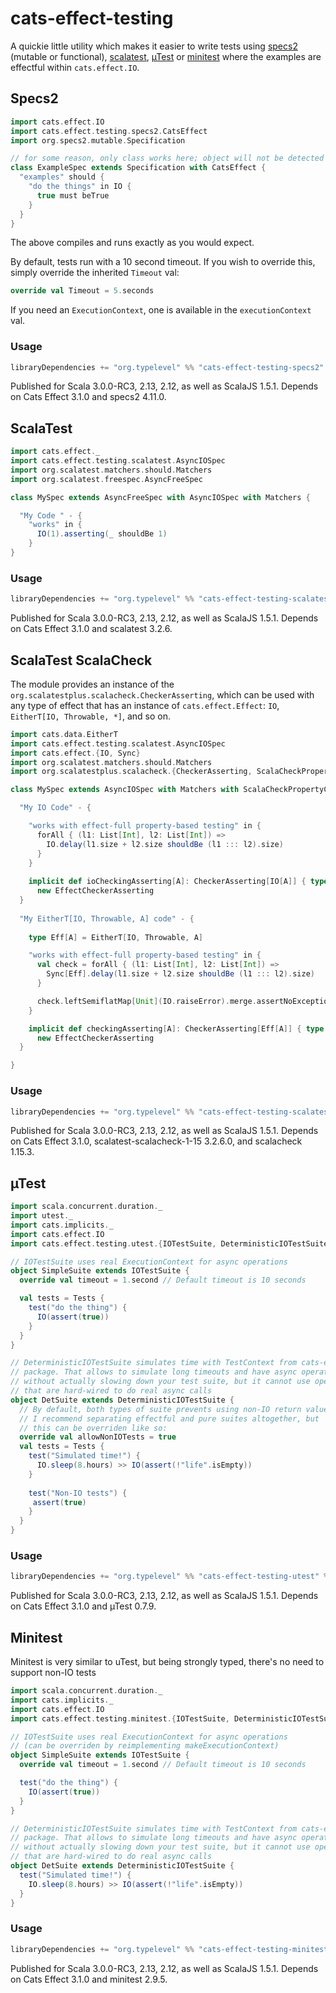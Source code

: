 # cats-effect-testing

A quickie little utility which makes it easier to write tests using [specs2](https://specs2.org) (mutable or functional), [scalatest](http://scalatest.org), [µTest](https://github.com/lihaoyi/utest) or [minitest](https://github.com/monix/minitest) where the examples are effectful within `cats.effect.IO`.

## Specs2

```scala
import cats.effect.IO
import cats.effect.testing.specs2.CatsEffect
import org.specs2.mutable.Specification

// for some reason, only class works here; object will not be detected by sbt
class ExampleSpec extends Specification with CatsEffect {
  "examples" should {
    "do the things" in IO {
      true must beTrue
    }
  }
}
```

The above compiles and runs exactly as you would expect.

By default, tests run with a 10 second timeout. If you wish to override this, simply override the inherited `Timeout` val:

```scala
override val Timeout = 5.seconds
```

If you need an `ExecutionContext`, one is available in the `executionContext` val.

### Usage

```sbt
libraryDependencies += "org.typelevel" %% "cats-effect-testing-specs2" % "<version>" % Test
```

Published for Scala 3.0.0-RC3, 2.13, 2.12, as well as ScalaJS 1.5.1. Depends on Cats Effect 3.1.0 and specs2 4.11.0.

## ScalaTest

```scala
import cats.effect._
import cats.effect.testing.scalatest.AsyncIOSpec
import org.scalatest.matchers.should.Matchers
import org.scalatest.freespec.AsyncFreeSpec

class MySpec extends AsyncFreeSpec with AsyncIOSpec with Matchers {

  "My Code " - {
    "works" in {
      IO(1).asserting(_ shouldBe 1)
    }
}

```
### Usage

```sbt
libraryDependencies += "org.typelevel" %% "cats-effect-testing-scalatest" % "<version>" % Test
```

Published for Scala 3.0.0-RC3, 2.13, 2.12, as well as ScalaJS 1.5.1. Depends on Cats Effect 3.1.0 and scalatest 3.2.6.

## ScalaTest ScalaCheck

The module provides an instance of the `org.scalatestplus.scalacheck.CheckerAsserting`, which can be used with any type of effect that has an instance of `cats.effect.Effect`: `IO`, `EitherT[IO, Throwable, *]`, and so on.

```scala
import cats.data.EitherT
import cats.effect.testing.scalatest.AsyncIOSpec
import cats.effect.{IO, Sync}
import org.scalatest.matchers.should.Matchers
import org.scalatestplus.scalacheck.{CheckerAsserting, ScalaCheckPropertyChecks}

class MySpec extends AsyncIOSpec with Matchers with ScalaCheckPropertyChecks {

  "My IO Code" - {

    "works with effect-full property-based testing" in {
      forAll { (l1: List[Int], l2: List[Int]) =>
        IO.delay(l1.size + l2.size shouldBe (l1 ::: l2).size)
      }
    }
  
    implicit def ioCheckingAsserting[A]: CheckerAsserting[IO[A]] { type Result = IO[Unit] } =
      new EffectCheckerAsserting
  }
  
  "My EitherT[IO, Throwable, A] code" - {
  
    type Eff[A] = EitherT[IO, Throwable, A]

    "works with effect-full property-based testing" in {
      val check = forAll { (l1: List[Int], l2: List[Int]) =>
        Sync[Eff].delay(l1.size + l2.size shouldBe (l1 ::: l2).size)
      }

      check.leftSemiflatMap[Unit](IO.raiseError).merge.assertNoException
    }

    implicit def checkingAsserting[A]: CheckerAsserting[Eff[A]] { type Result = Eff[Unit] } =
      new EffectCheckerAsserting
  }

}

```
### Usage

```sbt
libraryDependencies += "org.typelevel" %% "cats-effect-testing-scalatest-scalacheck" % "<version>" % Test
```

Published for Scala 3.0.0-RC3, 2.13, 2.12, as well as ScalaJS 1.5.1. Depends on Cats Effect 3.1.0, scalatest-scalacheck-1-15 3.2.6.0, and scalacheck 1.15.3.

## µTest

```scala
import scala.concurrent.duration._
import utest._
import cats.implicits._
import cats.effect.IO
import cats.effect.testing.utest.{IOTestSuite, DeterministicIOTestSuite}

// IOTestSuite uses real ExecutionContext for async operations
object SimpleSuite extends IOTestSuite {
  override val timeout = 1.second // Default timeout is 10 seconds

  val tests = Tests {
    test("do the thing") {
      IO(assert(true))
    }
  }
}

// DeterministicIOTestSuite simulates time with TestContext from cats-effect-laws
// package. That allows to simulate long timeouts and have async operations
// without actually slowing down your test suite, but it cannot use operations
// that are hard-wired to do real async calls
object DetSuite extends DeterministicIOTestSuite {
  // By default, both types of suite prevents using non-IO return values.
  // I recommend separating effectful and pure suites altogether, but
  // this can be overriden like so:
  override val allowNonIOTests = true
  val tests = Tests {
    test("Simulated time!") {
      IO.sleep(8.hours) >> IO(assert(!"life".isEmpty))
    }
    
    test("Non-IO tests") {
     assert(true)
    }
  }
}

```

### Usage

```sbt
libraryDependencies += "org.typelevel" %% "cats-effect-testing-utest" % "<version>" % Test
```

Published for Scala 3.0.0-RC3, 2.13, 2.12, as well as ScalaJS 1.5.1. Depends on Cats Effect 3.1.0 and µTest 0.7.9.

## Minitest

Minitest is very similar to uTest, but being strongly typed, there's no need to support
non-IO tests

```scala
import scala.concurrent.duration._
import cats.implicits._
import cats.effect.IO
import cats.effect.testing.minitest.{IOTestSuite, DeterministicIOTestSuite}

// IOTestSuite uses real ExecutionContext for async operations
// (can be overriden by reimplementing makeExecutionContext)
object SimpleSuite extends IOTestSuite {
  override val timeout = 1.second // Default timeout is 10 seconds

  test("do the thing") {
    IO(assert(true))
  }
}

// DeterministicIOTestSuite simulates time with TestContext from cats-effect-laws
// package. That allows to simulate long timeouts and have async operations
// without actually slowing down your test suite, but it cannot use operations
// that are hard-wired to do real async calls
object DetSuite extends DeterministicIOTestSuite {
  test("Simulated time!") {
    IO.sleep(8.hours) >> IO(assert(!"life".isEmpty))
  }
}

```

### Usage

```sbt
libraryDependencies += "org.typelevel" %% "cats-effect-testing-minitest" % "<version>" % Test
```

Published for Scala 3.0.0-RC3, 2.13, 2.12, as well as ScalaJS 1.5.1. Depends on Cats Effect 3.1.0 and minitest 2.9.5.
